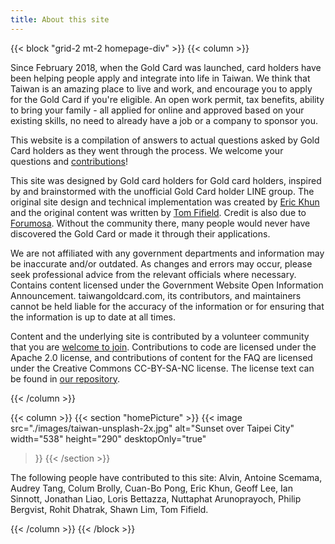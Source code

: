 ```yaml
---
title: About this site
---
```

{{< block "grid-2 mt-2 homepage-div" >}}
{{< column >}}

Since February 2018, when the Gold Card was launched, card holders have been helping people apply
and integrate into life in Taiwan. We think that Taiwan is an amazing place to live and work, and
encourage you to apply for the Gold Card if you're eligible. An open work permit, tax benefits,
ability to bring your family - all applied for online and approved based on your existing skills,
no need to already have a job or a company to sponsor you.

This website is a compilation of answers to actual questions asked by Gold Card holders as they
went through the process. We welcome your questions and
[contributions](https://github.com/taiwangoldcard/website)!

This site was designed by Gold card holders for Gold card holders, inspired by and brainstormed
with the unofficial Gold Card holder LINE group. The original site design
and technical implementation was created by [Eric Khun](https://twitter.com/eric_khun) and the original
content was written by [Tom Fifield](https://twitter.com/tomfifield). Credit is also due to
[Forumosa](https://tw.forumosa.com/t/employment-gold-card-for-some-foreigners). Without the
community there, many people would never have discovered the Gold Card or made it through their
applications.

We are not affiliated with any government departments and information may be inaccurate and/or outdated. As
changes and errors may occur, please seek professional advice from the relevant officials where necessary.
Contains content licensed under the Government Website Open Information Announcement.
taiwangoldcard.com, its contributors, and maintainers cannot be held liable for the accuracy of the information
or for ensuring that the information is up to date at all times.

Content and the underlying site is contributed by a volunteer community that you are
[welcome to join](https://github.com/taiwangoldcard/website). Contributions to code are licensed under
the Apache 2.0 license, and contributions of content for the FAQ are licensed under the Creative Commons
CC-BY-SA-NC license. The license text can be found in
[our repository](https://github.com/taiwangoldcard/website/blob/master/LICENSE.md).

{{< /column >}}

{{< column >}}
{{< section "homePicture" >}}
{{< image
    src="./images/taiwan-unsplash-2x.jpg"
    alt="Sunset over Taipei City"
    width="538"
    height="290"
    desktopOnly="true"
>}}
{{< /section >}}

The following people have contributed to this site: Alvin, Antoine Scemama, Audrey Tang, Colum Brolly, Cuan-Bo Pong, Eric Khun, Geoff Lee, Ian Sinnott, Jonathan Liao, Loris Bettazza, Nuttaphat Arunoprayoch, Philip Bergvist, Rohit Dhatrak, Shawn Lim, Tom Fifield.

{{< /column >}}
{{< /block >}}
